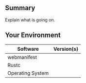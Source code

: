 ## Summary
Explain what is going on.

## Your Environment
| Software         | Version(s) |
| ---------------- | ---------- |
| webmanifest      |
| Rustc            |
| Operating System |

